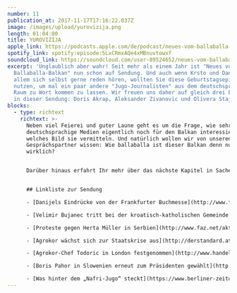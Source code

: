 ```yaml
---
number: 11
publication_at: 2017-11-17T17:16:22.037Z
image: /images/upload/yurovizija.png
length: 01:04:00
title: YUROVIZIJA
apple_link: https://podcasts.apple.com/de/podcast/neues-vom-ballaballa-balkan-episode-11-yurovizija/id1170436903?i=1000394699997
spotify_link: spotify:episode:5LxCRmxAQe4xMBnuvtowxf
soundcloud_link: https://soundcloud.com/user-89524652/neues-vom-ballaballa-balkan-episode-11-yurovizija
excerpt: 'Unglaublich aber wahr! Seit mehr als einem Jahr ist "Neues vom
  Ballaballa-Balkan" nun schon auf Sendung. Und auch wenn Krsto und Danijel vor
  allem sich selbst gerne reden hören, wollten Sie diese Geburtstagsepisode dazu
  nutzen, um mal ein paar andere "Jugo-Journalisten" aus dem deutschsprachigen
  Raum zu Wort kommen zu lassen. Wir freuen uns daher auf gleich drei Ehrengäste
  in dieser Sendung: Doris Akrap, Aleksander Zivanovic und Olivera Stajic.'
blocks:
  - type: richtext
    richtext: >-
      Neben viel Feierei und guter Laune geht es um die Frage, wie sehr sich
      deutschsprachige Medien eigentlich noch für den Balkan interessieren und
      welches Bild sie vermitteln. Und natürlich wollen wir von unseren
      Gesprächspartner wissen: Wie ballaballa ist dieser Balkan denn nun
      wirklich?


      Darüber hinaus erfahrt Ihr mehr über das nächste Kapitel in Sachen Agrokor, über den Besuch des rechtsradikalen TV-Moderators Velimir Bujanec im Rhein-Gebiet, Danijels Erfahrungen bei der Buchmesse in Frankfurt und Herta Müllers Auftritt in Belgrad.


      ## Linkliste zur Sendung

      - [Danijels Eindrücke von der Frankfurter Buchmesse](http://www.fr.de/kultur/buchmesse-frankfurt/buchmesse-vor-ort/antaios-auf-der-buchmesse-die-landnahme-a-1369283)

      - [Velimir Bujanec tritt bei der kroatisch-katholischen Gemeinde in Mainz auf](http://www.fr.de/rhein-main/velimir-bujanec-jubilaeum-mit-einem-hetzer-a-1378617)

      - [Proteste gegen Herta Müller in Serbien](http://www.faz.net/aktuell/feuilleton/debatten/nobelpreistraegerin-in-belgrad-proteststurm-gegen-herta-mueller-15266577.html)

      - [Agrokor wächst sich zur Staatskrise aus](http://derstandard.at/2000066728090/Agrokor-Gruender-Todoric-droht-Verhaftung)

      - [Agrokor-Chef Todoric in London festgenommen](http://www.handelsblatt.com/my/unternehmen/management/agrokor-chef-ivica-todori-festgenommen-too-big-to-fail/20555944.html?ticket=ST-2987578-stFxAZfabz7lFr34mfsS-ap4)

      - [Boris Pahor in Slowenien erneut zum Präsidenten gewählt](http://www.spiegel.de/politik/ausland/slowenien-praesident-borut-pahor-wiedergewaehlt-a-1177644.html)

      - [Was hinter dem „Nafri-Jugo“ steckt](https://www.berliner-zeitung.de/berlin/kommentar-hilfe--ich-sehe-aus-wie-ein-nafri-mit-schiefen-zaehnen--25475966)
---
```


